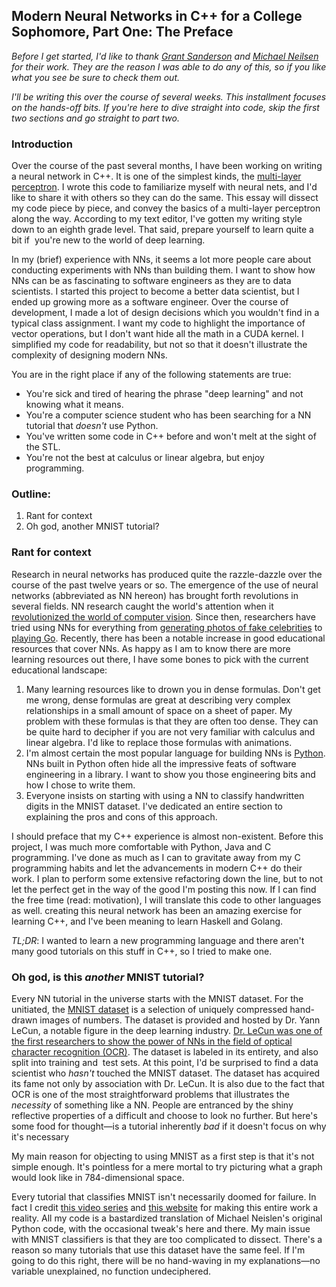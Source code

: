 ## Modern Neural Networks in C++ for a College Sophomore, Part One: The Preface

_Before I get started, I'd like to thank_ [_Grant Sanderson_](http://www.3blue1brown.com) _and_ [_Michael Neilsen_](http://michaelnielsen.org/) _for their work. They are the reason I was able to do any of this, so if you like what you see be sure to check them out._

_I'll be writing this over the course of several weeks. This installment focuses on the hands-off bits. If you're here to dive straight into code, skip the first two sections and go straight to part two._

### Introduction

Over the course of the past several months, I have been working on writing a neural network in C++. It is one of the simplest kinds, the [multi-layer perceptron](https://en.wikipedia.org/wiki/Multilayer_perceptron). I wrote this code to familiarize myself with neural nets, and I'd like to share it with others so they can do the same. This essay will dissect my code piece by piece, and convey the basics of a multi-layer perceptron along the way. According to my text editor, I've gotten my writing style down to an eighth grade level. That said, prepare yourself to learn quite a bit if  you're new to the world of deep learning. 

In my (brief) experience with NNs, it seems a lot more people care about conducting experiments with NNs than building them. I want to show how NNs can be as fascinating to software engineers as they are to data scientists. I started this project to become a better data scientist, but I ended up growing more as a software engineer. Over the course of development, I made a lot of design decisions which you wouldn't find in a typical class assignment. I want my code to highlight the importance of vector operations, but I don't want hide all the math in a CUDA kernel. I simplified my code for readability, but not so that it doesn't illustrate the complexity of designing modern NNs. 

You are in the right place if any of the following statements are true:

*   You're sick and tired of hearing the phrase "deep learning" and not knowing what it means.
*   You're a computer science student who has been searching for a NN tutorial that _doesn't_ use Python.
*   You've written some code in C++ before and won't melt at the sight of the STL.
*   You're not the best at calculus or linear algebra, but enjoy programming. 

### Outline:

1.  Rant for context
2.  Oh god, another MNIST tutorial?

### Rant for context

Research in neural networks has produced quite the razzle-dazzle over the course of the past twelve years or so. The emergence of the use of neural networks (abbreviated as NN hereon) has brought forth revolutions in several fields. NN research caught the world's attention when it [revolutionized the world of computer vision](http://papers.nips.cc/paper/4824-imagenet-classification-with-deep-convolutional-neural-networks). Since then, researchers have tried using NNs for everything from [generating photos of fake celebrities](https://www.youtube.com/watch?v=VrgYtFhVGmg) to [playing Go](https://www.youtube.com/watch?v=MgowR4pq3e8). Recently, there has been a notable increase in good educational resources that cover NNs. As happy as I am to know there are more learning resources out there, I have some bones to pick with the current educational landscape:

1.  Many learning resources like to drown you in dense formulas. Don't get me wrong, dense formulas are great at describing very complex relationships in a small amount of space on a sheet of paper. My problem with these formulas is that they are often too dense. They can be quite hard to decipher if you are not very familiar with calculus and linear algebra. I'd like to replace those formulas with animations. 
2.  I'm almost certain the most popular language for building NNs is [Python](https://github.com/search?utf8=%E2%9C%93&q=neural+network&type=). NNs built in Python often hide all the impressive feats of software engineering in a library. I want to show you those engineering bits and how I chose to write them.
3.  Everyone insists on starting with using a NN to classify handwritten digits in the MNIST dataset. I've dedicated an entire section to explaining the pros and cons of this approach.  

I should preface that my C++ experience is almost non-existent. Before this project, I was much more comfortable with Python, Java and C programming. I've done as much as I can to gravitate away from my C programming habits and let the advancements in modern C++ do their work. I plan to perform some extensive refactoring down the line, but to not let the perfect get in the way of the good I'm posting this now. If I can find the free time (read: motivation), I will translate this code to other languages as well. creating this neural network has been an amazing exercise for learning C++, and I've been meaning to learn Haskell and Golang. 

_TL;DR_: I wanted to learn a new programming language and there aren't many good tutorials on this stuff in C++, so I tried to make one. 

### Oh god, is this _another_ MNIST tutorial?

Every NN tutorial in the universe starts with the MNIST dataset. For the unitiated, the [MNIST dataset](http://yann.lecun.com/exdb/mnist/index.html) is a selection of uniquely compressed hand-drawn images of numbers. The dataset is provided and hosted by Dr. Yann LeCun, a notable figure in the deep learning industry. [Dr. LeCun was one of the first researchers to show the power of NNs in the field of optical character recognition (OCR)](http://www.ics.uci.edu/~welling/teaching/273ASpring09/lecun-89e.pdf). The dataset is labeled in its entirety, and also split into training and  test sets. At this point, I'd be surprised to find a data scientist who _hasn't_ touched the MNIST dataset. The dataset has acquired its fame not only by association with Dr. LeCun. It is also due to the fact that OCR is one of the most straightforward problems that illustrates the _necessity_ of something like a NN. People are entranced by the shiny reflective properties of a difficult and choose to look no further. But here's some food for thought—is a tutorial inherently _bad_ if it doesn't focus on why it's necessary 

My main reason for objecting to using MNIST as a first step is that it's not simple enough. It's pointless for a mere mortal to try picturing what a graph would look like in 784-dimensional space. 

Every tutorial that classifies MNIST isn't necessarily doomed for failure. In fact I credit [this video series](https://www.youtube.com/playlist?list=PLZHQObOWTQDNU6R1_67000Dx_ZCJB-3pi) and [this website](http://neuralnetworksanddeeplearning.com/) for making this entire work a reality. All my code is a bastardized translation of Michael Neislen's original Python code, with the occasional tweak's here and there. My main issue with MNIST classifiers is that they are too complicated to dissect. There's a reason so many tutorials that use this dataset have the same feel. If I'm going to do this right, there will be no hand-waving in my explanations—no variable unexplained, no function undeciphered.